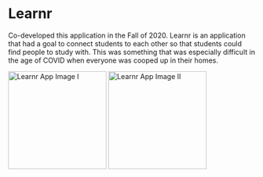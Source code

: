 # Learnr



Co-developed this application in the Fall of 2020. Learnr is an application that had a goal to connect students to each other so that students could find people to study with. This was something that was especially difficult in the age of COVID when everyone was cooped up in their homes.


<img src="https://play-lh.googleusercontent.com/dCEZnF1WY3vQOW6bqq7vq5FvbK8xA0kEPxX9HOWIB7l6ldEmehC8sh0a66UFCEZHRsE=w5120-h2880-rw" alt="Learnr App Image I" width="200"/>

<img src="https://i.ibb.co/VYP037g/Simulator-Screen-Shot-i-Phone-12-Pro-Max-2020-12-05-at-17-44-07.png" alt="Learnr App Image II" width="200"/>
